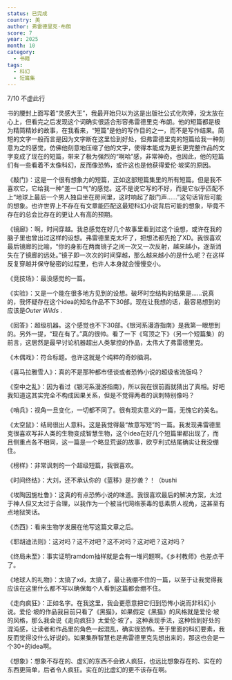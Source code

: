 ```yaml
---
status: 已完成
country: 美
author: 弗雷德里克·布朗
score: 7
year: 2025
month: 10
category:
  - 书籍
tags:
  - 科幻
  - 短篇集
---
```

7/10 不虚此行

书的腰封上面写着“灵感大王”，我最开始只以为这是出版社公式化吹捧，没太放在心上，但看完之后发现这个词确实很适合形容弗雷德里克·布朗。他的短篇都是极为精简精妙的故事，在我看来，“短篇”是他的写作目的之一，而不是写作结果。简短的文字一般而言是因为文字断在这里恰到好处，但弗雷德里克的短篇给我一种刻意为之的感觉，仿佛他刻意地压缩了他的文字，使得本能成为更长更完整作品的文字变成了现在的短篇，带来了极为强烈的“啊哈”感，非常神奇。也因此，他的短篇们有一些看着不太像科幻，反而像恐怖，或许这也是他获得爱伦·坡奖的原因。

《敲门》：这是一个很有想象力的短篇，正如这部短篇集里的所有短篇。但是我不喜欢它，它给我一种“差一口气”的感觉。这不是说它写的不好，而是它似乎匹配不上“地球上最后一个男人独自坐在房间里，这时响起了敲门声……”这句话背后可能的想象。也许世界上不存在有文章能匹配这最短科幻小说背后可能的想象，毕竟不存在的总会比存在的更让人有高的预期。

《镜廊》：啊，时间穿越。我总感觉在好几个故事里看到过这个设想，或许在我的脑子里也曾出过这样的设想。弗雷德里克太坏了，把想法都先抢了XD。我很喜欢最后镜廊的比喻，“你的身影在两面镜子之间一次又一次反射，越来越小，逐渐消失在了镜廊的远处。”镜子即一次次的时间穿越，那么越来越小的是什么呢？在这样反复穿越并保守秘密的过程里，也许人本身就会慢慢变小。

《竞技场》：最没感觉的一篇。

《实验》：又是一个能在很多地方见到的设想。破坏时空结构的结果是……说真的，我怀疑存在这个idea的知名作品不下30部。现在让我想的话，最容易想到的应该是*Outer Wilds* .

《回答》：超级机器。这个感觉也不下30部。《银河系漫游指南》是我第一眼想到的。另外一提，“现在有了。”真的很帅。看了一下《穹顶之下》（另一个短篇集）的前言，这居然是最早讨论机器超出人类掌控的作品，太伟大了弗雷德里克。

《木偶戏》：符合标题。也许这就是个纯粹的奇妙脑洞。

《喜马拉雅雪人》：真的不是那种都市怪谈或者恐怖小说的超级省流版吗？

《空中之乱》：因为看过《银河系漫游指南》，所以我在很前面就猜出了真相。好吧我知道这其实完全不构成因果关系，但是不觉得两者的讽刺特别像吗？

《哨兵》：视角一旦变化，一切都不同了。很有现实意义的一篇，无愧它的美名。

《太空鼠》：结局很出人意料。这是我觉得最“故意写短”的一篇。我发现弗雷德里克很喜欢写非人类的生物变成智慧生物，这个idea在好几个短篇里都出现了，而且侧重点各不相同，这一篇是一个略显荒诞的故事，欧亨利式结尾确实让我没绷住。

《榜样》：非常讽刺的一个超级短篇，我很喜欢。

《时间终结》：大刘，还不承认你的《蓝移》是抄袭？！（bushi

《埃陶因施杜鲁》：这真的有点恐怖小说的味道。我很喜欢最后的解决方案，太过于神人但又太过于合理，以我作为一个被当代网络荼毒的低素质人视角，这甚至有点地狱笑话。

《杰西》：看来生物学发展在他写这篇文章之后。

《耶胡迪法则》：这对吗？这不对吧？这不对吗？这对吧？这对吗？

《终局未至》：事实证明ramdom抽样就是会有一堆问题啊。《乡村教师》也差点干了。

《地球人的礼物》：太搞了xd，太搞了，最让我绷不住的一篇，以至于让我觉得我应该在这里什么都不写以确保每个人看到这篇都会绷不住。

《走向疯狂》：正如名字。在我这里，我会更愿意把它归到恐怖小说而非科幻小说。爱伦·坡的作品我目前只看了《黑猫》，如果假定《黑猫》的风格就是爱伦·坡的风格，那么我会说《走向疯狂》太爱伦·坡了。这种表现手法，这种恰到好处的混沌感，让读者和作品里的角色一起混乱，确实很恐怖。至于里面的科幻要素，我反而觉得没什么好说的。如果集群智慧也是弗雷德里克先想出来的，那这也会是一个30+的idea啊。

《想象》：想象不存在的、虚幻的东西不会致人疯狂，也远比想象存在的、实在的东西更简单，后者令人疯狂。实在的比虚幻的更不该存在啊。
